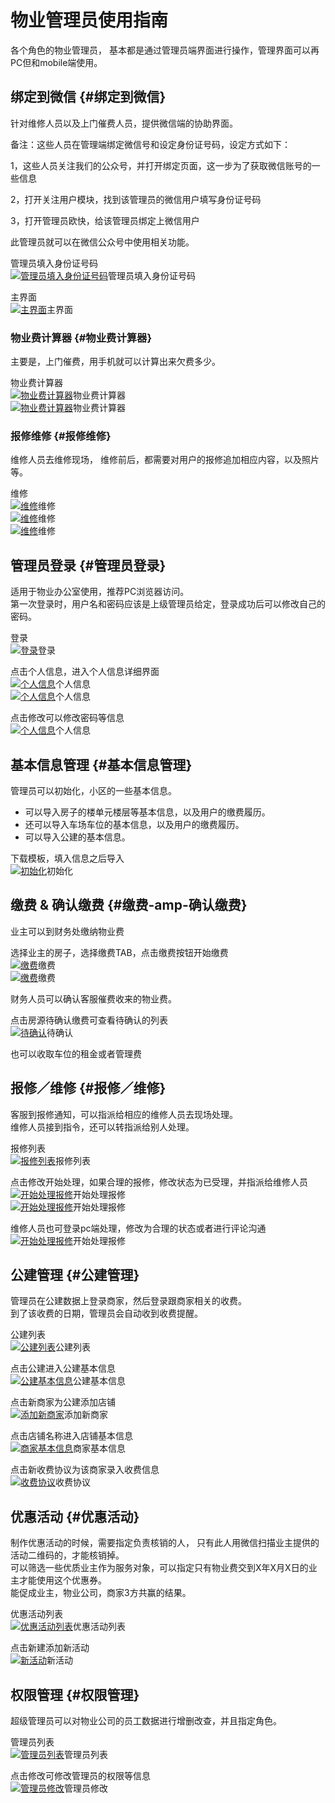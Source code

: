 # 物业管理员使用指南

各个角色的物业管理员， 基本都是通过管理员端界面进行操作，管理界面可以再PC但和mobile端使用。

## 绑定到微信 {#绑定到微信}

针对维修人员以及上门催费人员，提供微信端的协助界面。

备注：这些人员在管理端绑定微信号和设定身份证号码，设定方式如下：

1，这些人员关注我们的公众号，并打开绑定页面，这一步为了获取微信账号的一些信息

2，打开关注用户模块，找到该管理员的微信用户填写身份证号码

3，打开管理员欧快，给该管理员绑定上微信用户

此管理员就可以在微信公众号中使用相关功能。

管理员填入身份证号码  
[![](/assets/管理员填入身份证号码.png "管理员填入身份证号码")](/assets/管理员填入身份证号码.png)管理员填入身份证号码

主界面  
[![](/assets/主界面-2.png "主界面")](/assets/主界面-2.png)主界面

### 物业费计算器 {#物业费计算器}

主要是，上门催费，用手机就可以计算出来欠费多少。

物业费计算器  
[![](/assets/物业费计算器-1.png "物业费计算器")](/assets/物业费计算器-1.png)物业费计算器  
[![](/assets/物业费计算器-2.png "物业费计算器")](/assets/物业费计算器-2.png)物业费计算器

### 报修维修 {#报修维修}

维修人员去维修现场， 维修前后，都需要对用户的报修追加相应内容，以及照片等。

维修  
[![](/assets/维修-1.png "维修")](/assets/维修-1.png)维修  
[![](/assets/维修-2.png "维修")](/assets/维修-2.png)维修  
[![](/assets/维修-3.png "维修")](/assets/维修-3.png)维修

## 管理员登录 {#管理员登录}

适用于物业办公室使用，推荐PC浏览器访问。  
第一次登录时，用户名和密码应该是上级管理员给定，登录成功后可以修改自己的密码。

登录  
[![](/assets/登录.png "登录")](/assets/登录.png)登录

点击个人信息，进入个人信息详细界面  
[![](/assets/个人信息-1.png "个人信息")](/assets/个人信息-1.png)个人信息  
[![](/assets/个人信息-2.png "个人信息")](/assets/个人信息-2.png)个人信息

点击修改可以修改密码等信息  
[![](/assets/个人信息-3.png "个人信息")](/assets/个人信息-3.png)个人信息

## 基本信息管理 {#基本信息管理}

管理员可以初始化，小区的一些基本信息。

* 可以导入房子的楼单元楼层等基本信息，以及用户的缴费履历。
* 还可以导入车场车位的基本信息，以及用户的缴费履历。
* 可以导入公建的基本信息。

下载模板，填入信息之后导入  
[![](/assets/初始化.png "初始化")](/assets/初始化.png)初始化

## 缴费 & 确认缴费 {#缴费-amp-确认缴费}

业主可以到财务处缴纳物业费

选择业主的房子，选择缴费TAB，点击缴费按钮开始缴费  
[![](/assets/选择房屋缴费-1.png "缴费")](/assets/选择房屋缴费-1.png)缴费  
[![](/assets/选择房屋缴费-2.png "缴费")](/assets/选择房屋缴费-2.png)缴费

财务人员可以确认客服催费收来的物业费。

点击房源待确认缴费可查看待确认的列表  
[![](/assets/个人信息-3.png "待确认")](/assets/个人信息-3.png)待确认

也可以收取车位的租金或者管理费

## 报修／维修 {#报修／维修}

客服到报修通知，可以指派给相应的维修人员去现场处理。  
维修人员接到指令，还可以转指派给别人处理。

报修列表  
[![](/assets/报修列表.png "报修列表")](/assets/报修列表.png)报修列表

点击修改开始处理，如果合理的报修，修改状态为已受理，并指派给维修人员  
[![](/assets/开始处理报修-1.png "开始处理报修")](/assets/开始处理报修-1.png)开始处理报修  
[![](/assets/开始处理报修-2.png "开始处理报修")](/assets/开始处理报修-2.png)开始处理报修

维修人员也可登录pc端处理，修改为合理的状态或者进行评论沟通  
[![](/assets/开始处理报修-3.png "开始处理报修")](/assets/开始处理报修-3.png)开始处理报修

## 公建管理 {#公建管理}

管理员在公建数据上登录商家，然后登录跟商家相关的收费。  
到了该收费的日期，管理员会自动收到收费提醒。

公建列表  
[![](/assets/公建列表.png "公建列表")](/assets/公建列表.png)公建列表

点击公建进入公建基本信息  
[![](/assets/公建基本信息.png "公建基本信息")](/assets/公建基本信息.png)公建基本信息

点击新商家为公建添加店铺  
[![](/assets/添加新商家.png "添加新商家")](/assets/添加新商家.png)添加新商家

点击店铺名称进入店铺基本信息  
[![](/assets/商家基本信息.png "商家基本信息")](/assets/商家基本信息.png)商家基本信息

点击新收费协议为该商家录入收费信息  
[![](/assets/收费协议.png "收费协议")](/assets/收费协议.png)收费协议

## 优惠活动 {#优惠活动}

制作优惠活动的时候，需要指定负责核销的人， 只有此人用微信扫描业主提供的活动二维码的，才能核销掉。  
可以筛选一些优质业主作为服务对象，可以指定只有物业费交到X年X月X日的业主才能使用这个优惠券。  
能促成业主，物业公司，商家3方共赢的结果。

优惠活动列表  
[![](/assets/优惠活动列表.png "优惠活动列表")](/assets/优惠活动列表.png)优惠活动列表

点击新建添加新活动  
[![](/assets/新活动.png "新活动")](/assets/新活动.png)新活动

## 权限管理 {#权限管理}

超级管理员可以对物业公司的员工数据进行增删改查，并且指定角色。

管理员列表  
[![](/assets/管理员列表.png "管理员列表")](/assets/管理员列表.png)管理员列表

点击修改可修改管理员的权限等信息  
[![](/assets/管理员修改.png "管理员修改")](/assets/管理员修改.png)管理员修改

